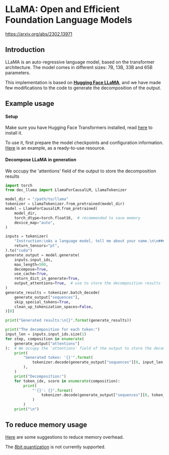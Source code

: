 # LLaMA: Open and Efficient Foundation Language Models
https://arxiv.org/abs/2302.13971

## Introduction
LLaMA is an auto-regressive language model, based on the transformer architecture. The model comes in different sizes: 7B, 13B, 33B and 65B parameters.

This implementation is based on **[Hugging Face LLaMA](https://huggingface.co/docs/transformers/model_doc/llama)**, and we have made few modifications to the code to generate the decomposition of the output.

## Example usage
#### Setup
Make sure you have Hugging Face Transformers installed, read [here](https://huggingface.co/docs/transformers/installation) to install it.

To use it, first prepare the model checkpoints and configuration information. [Here](https://huggingface.co/yahma/llama-7b-hf) is an example, as a ready-to-use resource.


#### Decompose LLaMA in generation

We occupy the 'attentions' field of the output to store the decomposition results

```python
import torch
from dec_llama import LlamaForCausalLM, LlamaTokenizer

model_dir = "/path/to/llama"
tokenizer = LlamaTokenizer.from_pretrained(model_dir)
model = LlamaForCausalLM.from_pretrained(
    model_dir,
    torch_dtype=torch.float16,  # recommended to save memory
    device_map="auto",
)

inputs = tokenizer(
    "Instruction:\nAs a language model, tell me about your name.\n\n### Response:\n",
    return_tensors="pt",
).to("cuda")
generate_output = model.generate(
    inputs.input_ids,
    max_length=500,
    decompose=True,
    use_cache=True,
    return_dict_in_generate=True,
    output_attentions=True,  # use to store the decomposition results
)
generate_results = tokenizer.batch_decode(
    generate_output["sequences"],
    skip_special_tokens=True,
    clean_up_tokenization_spaces=False,
)[0]

print("Generated results:\n{}".format(generate_results))

print("The decomposition for each token:")
input_len = inputs.input_ids.size(1)
for step, composition in enumerate(
    generate_output["attentions"]
):  # We occupy the 'attentions' field of the output to store the decomposition results
    print(
        "Generated token: '{}'".format(
            tokenizer.decode(generate_output["sequences"][0, input_len + step])
        ),
    )
    print("Decomposition:")
    for token_idx, score in enumerate(composition):
        print(
            "'{}': {}".format(
                tokenizer.decode(generate_output["sequences"][0, token_idx]), score
            )
        )
    print("\n")
```

## To reduce memory usage
[Here](https://doublevii.github.io/pydec/#/reduce-memory-overhead) are some suggestions to reduce memory overhead.

The [8bit quantization](https://huggingface.co/docs/transformers/v4.30.0/en/perf_infer_gpu_one#bitsandbytes-integration-for-int8-mixedprecision-matrix-decomposition) is not currently supported.